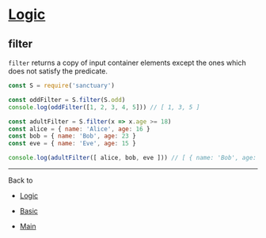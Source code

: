 # [Logic](../README.md)

## filter

`filter` returns a copy of input container elements except the ones which does not satisfy the predicate.

```js
const S = require('sanctuary')

const oddFilter = S.filter(S.odd)
console.log(oddFilter([1, 2, 3, 4, 5])) // [ 1, 3, 5 ]

const adultFilter = S.filter(x => x.age >= 18)
const alice = { name: 'Alice', age: 16 }
const bob = { name: 'Bob', age: 23 }
const eve = { name: 'Eve', age: 15 }

console.log(adultFilter([ alice, bob, eve ])) // [ { name: 'Bob', age: 23 } ]
```

----------

Back to

- [Logic](README.md)

- [Basic](../README.md)

- [Main](../../README.md)

